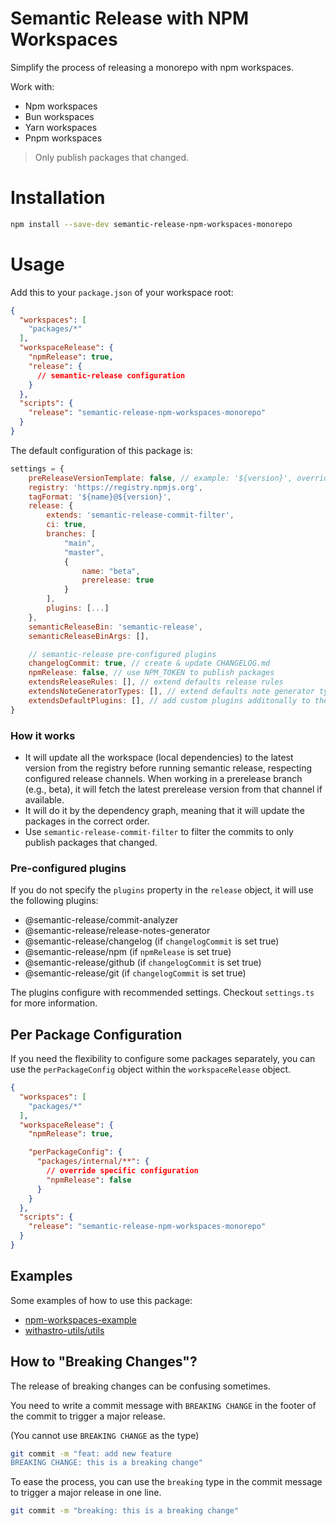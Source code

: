 # Semantic Release with NPM Workspaces

Simplify the process of releasing a monorepo with npm workspaces.

Work with:

- Npm workspaces
- Bun workspaces
- Yarn workspaces
- Pnpm workspaces

> Only publish packages that changed.

# Installation

```bash
npm install --save-dev semantic-release-npm-workspaces-monorepo
```

# Usage

Add this to your `package.json` of your workspace root:

```json
{
  "workspaces": [
    "packages/*"
  ],
  "workspaceRelease": {
    "npmRelease": true,
    "release": {
      // semantic-release configuration
    }
  },
  "scripts": {
    "release": "semantic-release-npm-workspaces-monorepo"
  }
}
```

The default configuration of this package is:

```js
settings = {
    preReleaseVersionTemplate: false, // example: '${version}', override the template in the package.json for pre-release versions
    registry: 'https://registry.npmjs.org',
    tagFormat: '${name}@${version}',
    release: {
        extends: 'semantic-release-commit-filter',
        ci: true,
        branches: [
            "main", 
            "master",
            {
                name: "beta",
                prerelease: true
            }
        ],
        plugins: [...]
    },
    semanticReleaseBin: 'semantic-release',
    semanticReleaseBinArgs: [],

    // semantic-release pre-configured plugins
    changelogCommit: true, // create & update CHANGELOG.md
    npmRelease: false, // use NPM_TOKEN to publish packages
    extendsReleaseRules: [], // extend defaults release rules
    extendsNoteGeneratorTypes: [], // extend defaults note generator types
    extendsDefaultPlugins: [], // add custom plugins additonally to the pre-configured plugins
}
```

### How it works

- It will update all the workspace (local dependencies) to the latest version from the registry before running semantic release, respecting configured release channels. When working in a prerelease branch (e.g., beta), it will fetch the latest prerelease version from that channel if available.
- It will do it by the dependency graph, meaning that it will update the packages in the correct order.
- Use `semantic-release-commit-filter` to filter the commits to only publish packages that changed.

### Pre-configured plugins

If you do not specify the `plugins` property in the `release` object, it will use the following plugins:

- @semantic-release/commit-analyzer
- @semantic-release/release-notes-generator
- @semantic-release/changelog (if `changelogCommit` is set true)
- @semantic-release/npm (if `npmRelease` is set true)
- @semantic-release/github (if `changelogCommit` is set true)
- @semantic-release/git (if `changelogCommit` is set true)

The plugins configure with recommended settings.
Checkout `settings.ts` for more information.

## Per Package Configuration
If you need the flexibility to configure some packages separately, you can use the `perPackageConfig` object within the `workspaceRelease` object.

```json
{
  "workspaces": [
    "packages/*"
  ],
  "workspaceRelease": {
    "npmRelease": true,

    "perPackageConfig": {
      "packages/internal/**": {
        // override specific configuration
        "npmRelease": false
      }
    }
  },
  "scripts": {
    "release": "semantic-release-npm-workspaces-monorepo"
  }
}
```

## Examples

Some examples of how to use this package:

- [npm-workspaces-example](https://github.com/ido-pluto/semantic-release-npm-workspaces-monorepo-example)
- [withastro-utils/utils](https://github.com/withastro-utils/utils)

## How to "Breaking Changes"?

The release of breaking changes can be confusing sometimes.

You need to write a commit message with `BREAKING CHANGE` in the footer of the commit to trigger a major release.

(You cannot use `BREAKING CHANGE` as the type)

```bash
git commit -m "feat: add new feature
BREAKING CHANGE: this is a breaking change"
```

To ease the process, you can use the `breaking` type in the commit message to trigger a major release in one line.

```bash
git commit -m "breaking: this is a breaking change"
```


